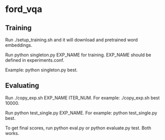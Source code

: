 # ford_vqa

## Training

Run ./setup_training.sh and it will download and pretrained word embeddings.

Run python singleton.py EXP_NAME for training. EXP_NAME should be defined in experiments.conf.

Example: python singleton.py best.

## Evaluating

Run ./copy_exp.sh EXP_NAME ITER_NUM. For example: ./copy_exp.sh best 10000.

Run python test_single.py EXP_NAME. For example: python test_single.py best.

To get final scores, run python eval.py or python evaluate.py test. Both works.
